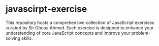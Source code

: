 # javascirpt-exercise
This repository hosts a comprehensive collection of JavaScript exercises curated by Sir Ghous Ahmed. Each exercise is designed to enhance your understanding of core JavaScript concepts and improve your problem-solving skills.
